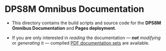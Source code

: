 <!-- vim: set ft=markdown ts=2 sw=2 cc=80 et ai spell nolist wrap lbr :-->
<!-- SPDX-License-Identifier: FSFAP -->
<!-- scspell-id: 24f3020f-f832-11ec-98e6-80ee73e9b8e7 -->
<!-- Copyright (c) 2021-2023 The DPS8M Development Team
     Copying and distribution of this file, with or without modification,
     are permitted in any medium without royalty provided the copyright
     notice and this notice are preserved.  This file is offered "AS-IS",
     without any warranty. -->

# DPS8M Omnibus Documentation

* This directory contains the build scripts and source code
  for the **DPS8M Omnibus Documentation** and **Pages deployment**.

* If you are only interested in *reading* the documentation
  — ***not*** *modifying* or *generating* it — compiled
  [PDF documentation sets](https://dps8m.gitlab.io/dps8m/master/dps8m-omnibus.pdf)
  are available.
